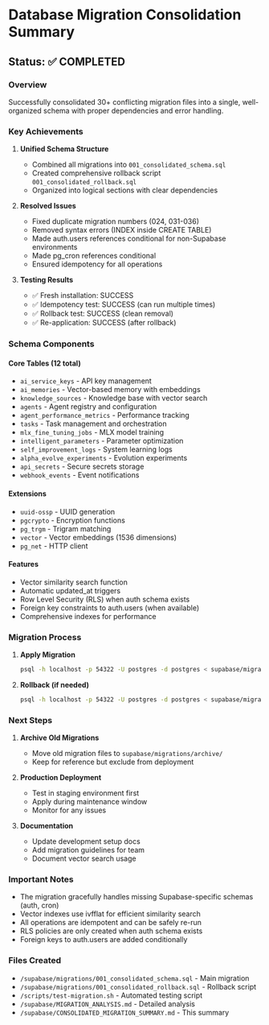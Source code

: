 # Database Migration Consolidation Summary

## Status: ✅ COMPLETED

### Overview

Successfully consolidated 30+ conflicting migration files into a single, well-organized schema with proper dependencies and error handling.

### Key Achievements

1. **Unified Schema Structure**
   - Combined all migrations into `001_consolidated_schema.sql`
   - Created comprehensive rollback script `001_consolidated_rollback.sql`
   - Organized into logical sections with clear dependencies

2. **Resolved Issues**

   - Fixed duplicate migration numbers (024, 031-036)
   - Removed syntax errors (INDEX inside CREATE TABLE)
   - Made auth.users references conditional for non-Supabase environments
   - Made pg_cron references conditional
   - Ensured idempotency for all operations

3. **Testing Results**

   - ✅ Fresh installation: SUCCESS
   - ✅ Idempotency test: SUCCESS (can run multiple times)
   - ✅ Rollback test: SUCCESS (clean removal)
   - ✅ Re-application: SUCCESS (after rollback)

### Schema Components

#### Core Tables (12 total)

- `ai_service_keys` - API key management
- `ai_memories` - Vector-based memory with embeddings
- `knowledge_sources` - Knowledge base with vector search
- `agents` - Agent registry and configuration
- `agent_performance_metrics` - Performance tracking
- `tasks` - Task management and orchestration
- `mlx_fine_tuning_jobs` - MLX model training
- `intelligent_parameters` - Parameter optimization
- `self_improvement_logs` - System learning logs
- `alpha_evolve_experiments` - Evolution experiments
- `api_secrets` - Secure secrets storage
- `webhook_events` - Event notifications

#### Extensions

- `uuid-ossp` - UUID generation
- `pgcrypto` - Encryption functions
- `pg_trgm` - Trigram matching
- `vector` - Vector embeddings (1536 dimensions)
- `pg_net` - HTTP client

#### Features

- Vector similarity search function
- Automatic updated_at triggers
- Row Level Security (RLS) when auth schema exists
- Foreign key constraints to auth.users (when available)
- Comprehensive indexes for performance

### Migration Process

1. **Apply Migration**

   ```bash
   psql -h localhost -p 54322 -U postgres -d postgres < supabase/migrations/001_consolidated_schema.sql
   ```

2. **Rollback (if needed)**

   ```bash
   psql -h localhost -p 54322 -U postgres -d postgres < supabase/migrations/001_consolidated_rollback.sql
   ```

### Next Steps

1. **Archive Old Migrations**

   - Move old migration files to `supabase/migrations/archive/`
   - Keep for reference but exclude from deployment

2. **Production Deployment**

   - Test in staging environment first
   - Apply during maintenance window
   - Monitor for any issues

3. **Documentation**

   - Update development setup docs
   - Add migration guidelines for team
   - Document vector search usage

### Important Notes

- The migration gracefully handles missing Supabase-specific schemas (auth, cron)
- Vector indexes use ivfflat for efficient similarity search
- All operations are idempotent and can be safely re-run
- RLS policies are only created when auth schema exists
- Foreign keys to auth.users are added conditionally

### Files Created
- `/supabase/migrations/001_consolidated_schema.sql` - Main migration
- `/supabase/migrations/001_consolidated_rollback.sql` - Rollback script
- `/scripts/test-migration.sh` - Automated testing script
- `/supabase/MIGRATION_ANALYSIS.md` - Detailed analysis
- `/supabase/CONSOLIDATED_MIGRATION_SUMMARY.md` - This summary
